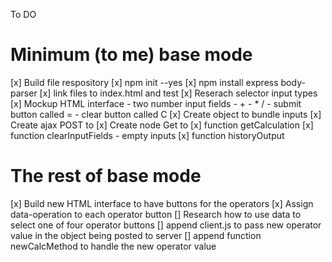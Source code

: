 To DO

Minimum (to me) base mode
=============
[x] Build file respository
[x] npm init --yes
[x] npm install express body-parser
[x] link files to index.html and test
[x] Reserach selector input types
[x] Mockup HTML interface
    - two number input fields
    - + - * /
    - submit button called =
    - clear button called C
[x] Create object to bundle inputs
[x] Create ajax POST to 
[x] Create node Get to
[x] function getCalculation
[x] function clearInputFields
    - empty inputs
[x] function historyOutput

The rest of base mode
=============
[x] Build new HTML interface to have buttons for the operators
[x] Assign data-operation to each operator button
[] Research how to use data to select one of four operator buttons
[] append client.js to pass new operator value in the object being posted to server
[] append function newCalcMethod to handle the new operator value

